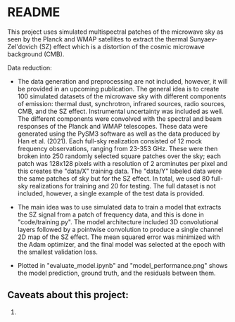 # README
This project uses simulated multispectral patches of the microwave sky as seen by the Planck and WMAP satellites to extract the thermal Sunyaev-Zel'dovich (SZ) effect which is a distortion of the cosmic microwave background (CMB). 

Data reduction:
- The data generation and preprocessing are not included, however, it will be provided in an upcoming publication. The general idea is to create 100 simulated datasets of the microwave sky with different components of emission: thermal dust, synchrotron, infrared sources, radio sources, CMB, and the SZ effect. Instrumental uncertainty was included as well. The different components were convolved with the spectral and beam responses of the Planck and WMAP telescopes. These data were generated using the PySM3 software as well as the data produced by Han et al. (2021). Each full-sky realization consisted of 12 mock frequency observations, ranging from 23-353 GHz. These were then broken into 250 randomly selected square patches over the sky; each patch was 128x128 pixels with a resolution of 2 arcminutes per pixel and this creates the "data/X" training data. The "data/Y" labeled data were the same patches of sky but for the SZ effect. In total, we used 80 full-sky realizations for training and 20 for testing. The full dataset is not included, however, a single example of the test data is provided.

- The main idea was to use simulated data to train a model that extracts the SZ signal from a patch of frequency data, and this is done in "code/training.py". The model architecture included 3D convolutional layers followed by a pointwise convolution to produce a single channel 2D map of the SZ effect. The mean squared error was minimized with the Adam optimizer, and the final model was selected at the epoch with the smallest validation loss.

- Plotted in "evaluate_model.ipynb" and "model_performance.png" shows the model prediction, ground truth, and the residuals between them.

## Caveats about this project:
1. 

